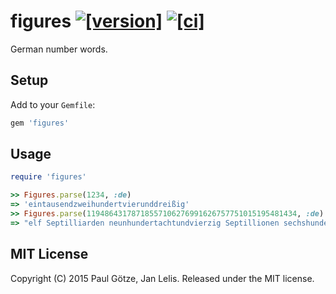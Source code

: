 # figures [![[version]](https://badge.fury.io/rb/figures.svg)](https://badge.fury.io/rb/figures)  [![[ci]](https://github.com/paulgoetze/figures/workflows/Test/badge.svg)](https://github.com/paulgoetze/figures/actions?query=workflow%3ATest)

German number words.

## Setup

Add to your `Gemfile`:

```ruby
gem 'figures'
```

## Usage

```ruby
require 'figures'

>> Figures.parse(1234, :de)
=> 'eintausendzweihundertvierunddreißig'
>> Figures.parse(11948643178718557106276991626757751015195481434, :de)
=> "elf Septilliarden neunhundertachtundvierzig Septillionen sechshundertdreiundvierzig Sextilliarden einhundertachtundsiebzig Sextillionen siebenhundertachtzehn Quintilliarden fünfhundertsiebenundfünfzig Quintillionen einhundertsechs Quadrilliarden zweihundertsechsundsiebzig Quadrillionen neunhunderteinundneunzig Trilliarden sechshundertsechsundzwanzig Trillionen siebenhundertsiebenundfünfzig Billiarden siebenhunderteinundfünfzig Billionen fünfzehn Milliarden einhundertfünfundneunzig Millionen vierhunderteinundachtzigtausendvierhundertvierunddreißig"
```


## MIT License

Copyright (C) 2015 Paul Götze, Jan Lelis. Released under the MIT license.
